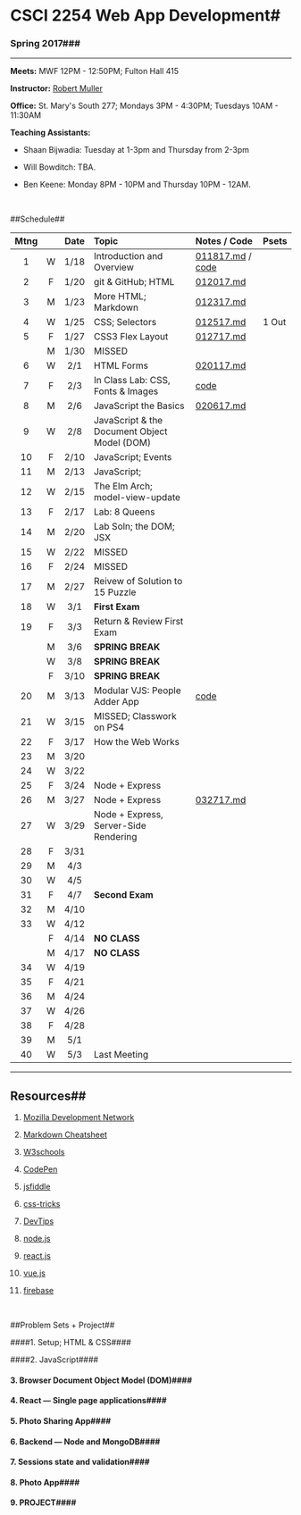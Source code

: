 # CSCI 2254 Web App Development#

### Spring 2017###

---
**Meets:** MWF 12PM - 12:50PM; Fulton Hall 415

**Instructor:** [Robert Muller](http://www.cs.bc.edu/~muller/)

**Office:** St. Mary's South 277; Mondays 3PM - 4:30PM; Tuesdays 10AM - 11:30AM

**Teaching Assistants:**

+ Shaan Bijwadia: Tuesday at 1-3pm and Thursday from 2-3pm

+ Will Bowditch: TBA.

+ Ben Keene: Monday 8PM - 10PM and Thursday 10PM - 12AM.

  ​



##Schedule##

| Mtng |      | Date | Topic                                    | Notes / Code                             | Psets |
| :--: | :--: | :--: | :--------------------------------------- | :--------------------------------------- | :---- |
|  1   |  W   | 1/18 | Introduction and Overview                | [011817.md](notes/011817.md) / [code](code/011817/) |       |
|  2   |  F   | 1/20 | git & GitHub; HTML                       | [012017.md](./notes/012017.md)           |       |
|  3   |  M   | 1/23 | More HTML; Markdown                      | [012317.md](notes/012317.md)             |       |
|  4   |  W   | 1/25 | CSS; Selectors                           | [012517.md](notes/012517.md)             | 1 Out |
|  5   |  F   | 1/27 | CSS3 Flex Layout                         | [012717.md](./notes/012717.md)           |       |
|      |  M   | 1/30 | MISSED                                   |                                          |       |
|  6   |  W   | 2/1  | HTML Forms                               | [020117.md](./notes/020117.md)           |       |
|  7   |  F   | 2/3  | In Class Lab: CSS, Fonts & Images        | [code](./notes/020317/)                  |       |
|  8   |  M   | 2/6  | JavaScript the Basics                    | [020617.md](./notes/020617.md)           |       |
|  9   |  W   | 2/8  | JavaScript & the Document Object Model (DOM) |                                          |       |
|  10  |  F   | 2/10 | JavaScript; Events                       |                                          |       |
|  11  |  M   | 2/13 | JavaScript;                              |                                          |       |
|  12  |  W   | 2/15 | The Elm Arch; model-view-update          |                                          |       |
|  13  |  F   | 2/17 | Lab: 8 Queens                            |                                          |       |
|  14  |  M   | 2/20 | Lab Soln; the DOM; JSX                   |                                          |       |
|  15  |  W   | 2/22 | MISSED                                   |                                          |       |
|  16  |  F   | 2/24 | MISSED                                   |                                          |       |
|  17  |  M   | 2/27 | Reivew of Solution to 15 Puzzle          |                                          |       |
|  18  |  W   | 3/1  | **First Exam**                           |                                          |       |
|  19  |  F   | 3/3  | Return & Review First Exam               |                                          |       |
|      |  M   | 3/6  | **SPRING BREAK**                         |                                          |       |
|      |  W   | 3/8  | **SPRING BREAK**                         |                                          |       |
|      |  F   | 3/10 | **SPRING BREAK**                         |                                          |       |
|  20  |  M   | 3/13 | Modular VJS: People Adder App            | [code](./notes/031317/)                  |       |
|  21  |  W   | 3/15 | MISSED; Classwork on PS4                 |                                          |       |
|  22  |  F   | 3/17 | How the Web Works                        |                                          |       |
|  23  |  M   | 3/20 |                                          |                                          |       |
|  24  |  W   | 3/22 |                                          |                                          |       |
|  25  |  F   | 3/24 | Node + Express                           |                                          |       |
|  26  |  M   | 3/27 | Node + Express                           | [032717.md](./notes/032717.md)           |       |
|  27  |  W   | 3/29 | Node + Express, Server-Side Rendering    |                                          |       |
|  28  |  F   | 3/31 |                                          |                                          |       |
|  29  |  M   | 4/3  |                                          |                                          |       |
|  30  |  W   | 4/5  |                                          |                                          |       |
|  31  |  F   | 4/7  | **Second Exam**                          |                                          |       |
|  32  |  M   | 4/10 |                                          |                                          |       |
|  33  |  W   | 4/12 |                                          |                                          |       |
|      |  F   | 4/14 | **NO CLASS**                             |                                          |       |
|      |  M   | 4/17 | **NO CLASS**                             |                                          |       |
|  34  |  W   | 4/19 |                                          |                                          |       |
|  35  |  F   | 4/21 |                                          |                                          |       |
|  36  |  M   | 4/24 |                                          |                                          |       |
|  37  |  W   | 4/26 |                                          |                                          |       |
|  38  |  F   | 4/28 |                                          |                                          |       |
|  39  |  M   | 5/1  |                                          |                                          |       |
|  40  |  W   | 5/3  | Last Meeting                             |                                          |       |

---

## Resources##

1. [Mozilla Development Network](https://developer.mozilla.org/en-US/docs/Web)

2. [Markdown Cheatsheet](0)

3. [W3schools](http://www.w3schools.com/)

4. [CodePen](http://codepen.io/)

5. [jsfiddle](https://jsfiddle.net/)

6. [css-tricks](https://css-tricks.com/)

7. [DevTips](https://www.youtube.com/user/DevTipsForDesigners)

8. [node.js](https://nodejs.org/en/)

9. [react.js](https://facebook.github.io/react/)

10. [vue.js](https://vuejs.org/)

11. [firebase](https://firebase.google.com/)

   ​

##Problem Sets + Project##

####1. Setup; HTML & CSS####

####2. JavaScript####

#### 3. Browser Document Object Model (DOM)####

#### 4. React — Single page applications####

#### 5. Photo Sharing App####

#### 6. Backend — Node and MongoDB####

#### 7. Sessions state and validation####

#### 8. Photo App####

#### 9. PROJECT####

